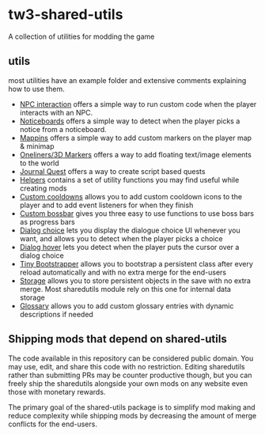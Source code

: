 # tw3-shared-utils
A collection of utilities for modding the game

## utils

most utilities have an example folder and extensive comments explaining how to use them.

- [NPC interaction](/mod_sharedutils_npcInteraction/README.md) offers a simple way to run custom code when the player interacts with an NPC.
- [Noticeboards](/mod_sharedutils_noticeboards/content/scripts/local/sharedutils/noticeboards/example.ws) offers a simple way to detect when the player picks a notice from a noticeboard.
- [Mappins](/mod_sharedutils_mappins/example/) offers a simple way to add custom markers on the player map & minimap
- [Oneliners/3D Markers](/mod_sharedutils_oneliners/) offers a way to add floating text/image elements to the world
- [Journal Quest](/mod_sharedutils_journalquest/) offers a way to create script based quests
- [Helpers](mod_sharedutils_helpers/content/scripts/local/sharedutils/helpers) contains a set of utility functions you may find useful while creating mods
- [Custom cooldowns](mod_sharedutils_customcooldowns/example/main.ws) allows you to add custom cooldown icons to the player and to add event listeners for when they finish
- [Custom bossbar](mod_sharedutils_custombossbar/content/scripts/local/sharedutils/custombossbar/globals.ws) gives you three easy to use functions to use boss bars as progress bars
- [Dialog choice](mod_sharedutils_dialogChoices/example/main.ws) lets you display the dialogue choice UI whenever you want, and allows you to detect when the player picks a choice
- [Dialog hover](mod_sharedutils_dialogHover/) lets you detect when the player puts the cursor over a dialog choice
- [Tiny Bootstrapper](mod_sharedutils_tiny_bootstrapper/) allows you to bootstrap a persistent class after every reload automatically and with no extra merge for the end-users
- [Storage](mod_sharedutils_storage) allows you to store persistent objects in the save with no extra merge. Most sharedutils module rely on this one for internal data storage
- [Glossary](mod_sharedutils_glossary/content/scripts/local/glossary/example.ws) allows you to add custom glossary entries with dynamic descriptions if needed

## Shipping mods that depend on shared-utils
The code available in this repository can be considered public domain. You may use, edit, and share this code with no restriction. Editing sharedutils rather than submitting PRs may be counter productive though, but you can freely ship the sharedutils alongside your own mods on any website even those with monetary rewards.

The primary goal of the shared-utils package is to simplify mod making and reduce complexity while shipping mods by decreasing the amount of merge conflicts for the end-users.
